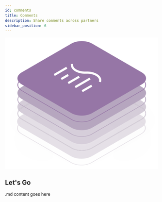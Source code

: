 ```yaml
---
id: comments
title: Comments
description: Share comments across partners
sidebar_position: 6
---
```


![DCM kit banner](/img/kit-icons/dcm-kit-icon.svg)

## Let's Go

.md content goes here
